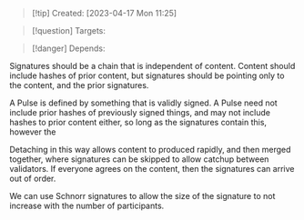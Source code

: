 
>[!tip] Created: [2023-04-17 Mon 11:25]

>[!question] Targets: 

>[!danger] Depends: 

Signatures should be a chain that is independent of content.  Content should include hashes of prior content, but signatures should be pointing only to the content, and the prior signatures.

A Pulse is defined by something that is validly signed.  A Pulse need not include prior hashes of previously signed things, and may not include hashes to prior content either, so long as the signatures contain this, however the 

Detaching in this way allows content to produced rapidly, and then merged together, where signatures can be skipped to allow catchup between validators.  If everyone agrees on the content, then the signatures can arrive out of order.

We can use Schnorr signatures to allow the size of the signature to not increase with the number of participants.